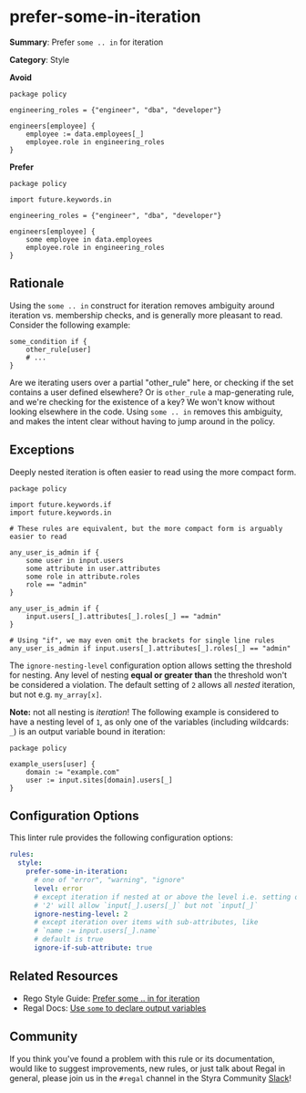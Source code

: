 # prefer-some-in-iteration

**Summary**: Prefer `some .. in` for iteration

**Category**: Style

**Avoid**
```rego
package policy

engineering_roles = {"engineer", "dba", "developer"}

engineers[employee] {
    employee := data.employees[_]
    employee.role in engineering_roles
}
```

**Prefer**
```rego
package policy

import future.keywords.in

engineering_roles = {"engineer", "dba", "developer"}

engineers[employee] {
    some employee in data.employees
    employee.role in engineering_roles
}
```

## Rationale

Using the `some .. in` construct for iteration removes ambiguity around iteration vs. membership checks, and is
generally more pleasant to read. Consider the following example:

```rego
some_condition if {
    other_rule[user]
    # ...
}
```

Are we iterating users over a partial "other_rule" here, or checking if the set contains a user defined elsewhere?
Or is `other_rule` a map-generating rule, and we're checking for the existence of a key? We won't know without looking
elsewhere in the code. Using `some .. in` removes this ambiguity, and makes the intent clear without having to jump
around in the policy.

## Exceptions

Deeply nested iteration is often easier to read using the more compact form.

```rego
package policy

import future.keywords.if
import future.keywords.in

# These rules are equivalent, but the more compact form is arguably easier to read

any_user_is_admin if {
    some user in input.users
    some attribute in user.attributes
    some role in attribute.roles
    role == "admin"
}

any_user_is_admin if {
    input.users[_].attributes[_].roles[_] == "admin"
}

# Using "if", we may even omit the brackets for single line rules
any_user_is_admin if input.users[_].attributes[_].roles[_] == "admin"
```

The `ignore-nesting-level` configuration option allows setting the threshold for nesting. Any level of nesting
**equal or greater than** the threshold won't be considered a violation. The default setting of `2` allows all _nested_
iteration, but not e.g. `my_array[x]`.

**Note:** not all nesting is *iteration*! The following example is considered to have a nesting level of `1`, as only
one of the variables (including wildcards: `_`) is an output variable bound in iteration:

```rego
package policy

example_users[user] {
    domain := "example.com"
    user := input.sites[domain].users[_]
}
```

## Configuration Options

This linter rule provides the following configuration options:

```yaml
rules:
  style:
    prefer-some-in-iteration:
      # one of "error", "warning", "ignore"
      level: error
      # except iteration if nested at or above the level i.e. setting of
      # '2' will allow `input[_].users[_]` but not `input[_]`
      ignore-nesting-level: 2
      # except iteration over items with sub-attributes, like
      # `name := input.users[_].name`
      # default is true
      ignore-if-sub-attribute: true
```

## Related Resources

- Rego Style Guide: [Prefer some .. in for iteration](https://github.com/StyraInc/rego-style-guide#prefer-some--in-for-iteration)
- Regal Docs: [Use `some` to declare output variables](https://docs.styra.com/regal/rules/idiomatic/use-some-for-output-vars)

## Community

If you think you've found a problem with this rule or its documentation, would like to suggest improvements, new rules,
or just talk about Regal in general, please join us in the `#regal` channel in the Styra Community
[Slack](https://communityinviter.com/apps/styracommunity/signup)!
